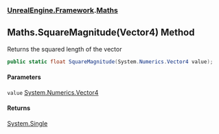 ### [UnrealEngine.Framework](UnrealEngine_Framework.md 'UnrealEngine.Framework').[Maths](Maths.md 'UnrealEngine.Framework.Maths')
## Maths.SquareMagnitude(Vector4) Method
Returns the squared length of the vector  
```csharp
public static float SquareMagnitude(System.Numerics.Vector4 value);
```
#### Parameters
<a name='UnrealEngine_Framework_Maths_SquareMagnitude(System_Numerics_Vector4)_value'></a>
`value` [System.Numerics.Vector4](https://docs.microsoft.com/en-us/dotnet/api/System.Numerics.Vector4 'System.Numerics.Vector4')  
  
#### Returns
[System.Single](https://docs.microsoft.com/en-us/dotnet/api/System.Single 'System.Single')  
